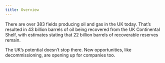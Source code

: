 ```yaml
---
title: Overview
---
```

There are over 383 fields producing oil and gas in the UK today. That’s resulted in 43 billion barrels of oil being recovered from the UK Continental Shelf, with estimates stating that 22 billion barrels of recoverable reserves remain. 

The UK’s potential doesn’t stop there. New opportunities, like decommissioning, are opening up for companies too. 

